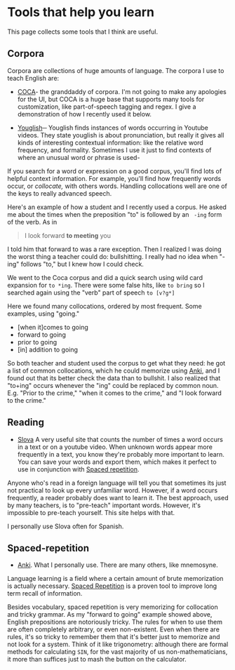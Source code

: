 # Tools that help you learn

This page collects some tools that I think are useful. 

## Corpora 

Corpora are collections of huge amounts of language. 
The corpora I use to teach English are:

* [COCA](https://www.english-corpora.org)- the granddaddy of corpora. I'm not going to make any apologies for the
UI, but COCA is a huge base that supports many tools for customization, like
part-of-speech tagging and regex. I give a demonstration of how I recently used
it below.

* [Youglish](https://youglish.com/)─ Youglish finds instances of words occurring
in Youtube videos. They state youglish is about pronunciation, but really it gives
all kinds of interesting contextual information: like the relative word frequency,
and formality. Sometimes I use it just to find contexts of where an unusual word or phrase
is used-


If you search for a word
or expression on a good corpus, you'll find lots of helpful context information.
For example, you'll find how frequently words occur,  or _collocate,_ with
others words. Handling collocations well are one of the keys to really advanced
speech.

Here's an example of how a student and I recently used a corpus. He asked me
about the times when the preposition "to" is followed by an ` -ing` form of the verb. As in 

> I look forward **to meeting** you

I told him that forward to was a rare exception. Then I realized I was doing the
worst thing a teacher could do: bullshitting. I really had no idea when "-ing"
follows "to," but I knew how I could check.

We went to the Coca corpus and did a quick search using wild card expansion for
`to *ing`. There were some false hits, like `to bring` so I searched again
using the "verb" part of speech `to [v?g*]` 

Here we found many collocations, ordered by most frequent. Some examples, using "going."

* [when it]comes to going
* forward to going
* prior to going
* [in] addition to going

 So both teacher and student used the corpus to get what they need: he got a list of common collocations, which he could memorize using [Anki](#space-repetion), and I found out that its better check the data
than to bullshit. I also realized that "to+ing" occurs whenever the "ing" could be replaced by 
common noun. E.g. "Prior to the crime," "when it comes to the crime," and "I look forward to the crime." 


## Reading

* [Slova](https://www.slova.cc) A very useful site that counts the number of times a word occurs in 
a text or on a youtube video. When unknown words appear more frequently in a text,
you know they're probably more important to learn. You can save your words and export them, which 
makes it perfect to use in conjunction with [Spaced repetition](#spaced-repetition).

Anyone who's read in a foreign language will tell you that sometimes its just not practical to look
up every unfamiliar word. However, if a word occurs frequently, a reader probably does want to learn
it. The best approach, used by many teachers, is to "pre-teach" important words. However, it's impossible to pre-teach yourself. This site helps with that.

I personally use Slova often for Spanish.

## Spaced-repetition

* [Anki](https://apps.ankiweb.net/). What I personally use. There are many others, like mnemosyne.

Language learning is a field where a certain amount of brute memorization is actually necessary.
[Spaced Repetition](https://en.wikipedia.org/wiki/Spaced_repetition) is a proven tool to improve long term recall of information.

Besides vocabulary, spaced repetition is very memorizing for collocation and tricky grammar. As my "forward to going" example showed above, English prepositions are notoriously tricky. The rules for when to use them are often completely arbitrary, or even non-existent. Even when there are rules, it's so tricky to remember them that it's better just to memorize and not look for a system. Think of it like
trigonometry: although there are formal methods for calculating `SIN`, for the vast majority of us non-mathematicians, it more than suffices just to mash the button on the calculator.

